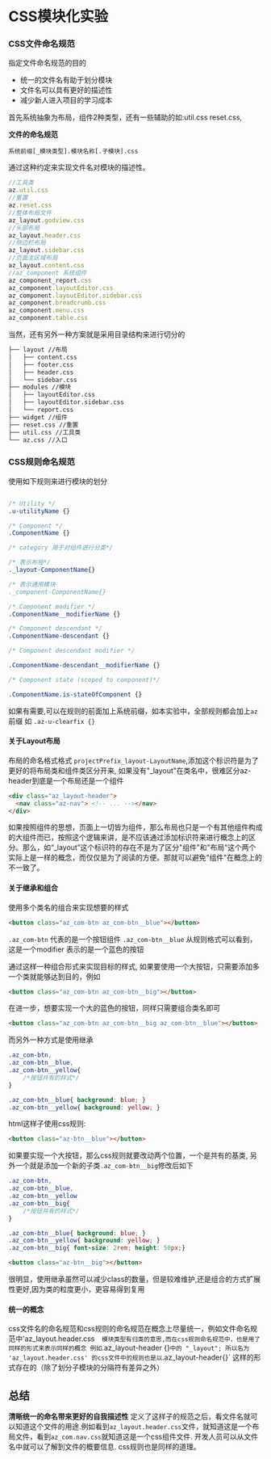 CSS模块化实验
=================

### CSS文件命名规范

指定文件命名规范的目的

- 统一的文件名有助于划分模块
- 文件名可以具有更好的描述性
- 减少新人进入项目的学习成本

首先系统抽象为布局，组件2种类型，还有一些辅助的如:util.css reset.css,

**文件的命名规范**

`系统前缀[_模块类型].模块名称[.子模块].css`

通过这种约定来实现文件名对模块的描述性。

```js
//工具类
az.util.css
//重置
az.reset.css
//整体布局文件
az_layout.godview.css
//头部布局
az_layout.header.css
//侧边栏布局
az_layout.sidebar.css
//页面主区域布局
az_layout.content.css
//az_component 系统组件
az_component_report.css
az_component.layoutEditor.css
az_component.layoutEditor.sidebar.css
az_component.breadcrumb.css
az_component.menu.css
az_component.table.css
```

当然，还有另外一种方案就是采用目录结构来进行切分的

```bash
├── layout //布局
│   ├── content.css
│   ├── footer.css
│   ├── header.css
│   └── sidebar.css
├── modules //模块
│   ├── layoutEditor.css
│   ├── layoutEditor.sidebar.css
│   └── report.css
├── widget //组件
├── reset.css //重置
├── util.css //工具类
└── az.css //入口
```

### CSS规则命名规范

使用如下规则来进行模块的划分

```css

/* Utility */
.u-utilityName {}

/* Component */
.ComponentName {}

/* category 用于对组件进行分类*/

/* 表示布局*/
._layout-ComponentName{}

/* 表示通用模块
._component-ComponentName{}

/* Component modifier */
.ComponentName__modifierName {}

/* Component descendant */
.ComponentName-descendant {}

/* Component descendant modifier */

.ComponentName-descendant__modifierName {}

/* Component state (scoped to component)*/

.ComponentName.is-stateOfComponent {}

```
如果有需要,可以在规则的前面加上系统前缀，如本实验中，全部规则都会加上`az`前缀 如 `.az-u-clearfix {}`

#### 关于Layout布局
布局的命名格式格式  `projectPrefix_layout-LayoutName`,添加这个标识符是为了更好的将布局类和组件类区分开来, 如果没有"_layout"在类名中，很难区分az-header到底是一个布局还是一个组件
```html
<div class="az_layout-header">
  <nav class="az-nav"> <!-- ... --></nav>
</div>
```
如果按照组件的思想，页面上一切皆为组件，那么布局也只是一个有其他组件构成的大组件而已，按照这个逻辑来讲，是不应该通过添加标识符来进行概念上的区分。那么，如“_layout”这个标识符的存在不是为了区分"组件"和"布局"这个两个实际上是一样的概念，而仅仅是为了阅读的方便。那就可以避免"组件"在概念上的不一致了。


#### 关于继承和组合

使用多个类名的组合来实现想要的样式

```html
<button class="az_com-btn az_com-btn__blue"></button>
```

`.az_com-btn` 代表的是一个按钮组件
`.az_com-btn__blue` 从规则格式可以看到，这是一个modifier 表示的是一个蓝色的按钮

通过这样一种组合形式来实现目标的样式, 如果要使用一个大按钮，只需要添加多一个类就能够达到目的，例如

```html
<button class="az_com-btn az_com-btn__big"></button>
```

在进一步，想要实现一个大的蓝色的按钮，同样只需要组合类名即可

```html
<button class="az_com-btn az_com-btn__big az_com-btn__blue"></button>
```

而另外一种方式是使用继承
```css
.az_com-btn,
.az_com-btn__blue,
.az_com-btn__yellow{
    /*按钮共有的样式*/
}

.az_com-btn__blue{ background: blue; }
.az_com-btn__yellow{ background: yellow; }
```
html这样子使用css规则:
```html
<button class="az-btn__blue"></button>
```

如果要实现一个大按钮，那么css规则就要改动两个位置，一个是共有的基类, 另外一个就是添加一个新的子类`.az_com-btn__big`修改后如下


```css
.az_com-btn,
.az_com-btn__blue,
.az_com-btn__yellow
.az_com-btn__big{
    /*按钮共有的样式*/
}

.az_com-btn__blue{ background: blue; }
.az_com-btn__yellow{ background: yellow; }
.az_com-btn__big{ font-size: 2rem; height: 50px;}
```
```html
<button class="az-btn__big"></button>
```


很明显，使用继承虽然可以减少class的数量，但是较难维护,还是组合的方式扩展性更好,因为类的粒度更小，更容易得到复用


#### 统一的概念

css文件名的命名规范和css规则的命名规范在概念上尽量统一，例如文件命名规范中'az_layout.header.css`  模块类型有归类的意思,而在css规则命名规范中，也是用了同样的形式来表示同样的概念 例如`.az_layout-header {}` 中的 "_layout"; 所以名为 'az_layout.header.css' 的css文件中的规则也是以 `.az_layout-header{}` 这样的形式存在的（除了划分子模块的分隔符有差异之外）


## 总结

**清晰统一的命名带来更好的自我描述性**
定义了这样子的规范之后，看文件名就可以知道这个文件的用途.例如看到`az_layout.header.css`文件，就知道这是一个布局文件，看到`az_com.nav.css`就知道这是一个css组件文件. 开发人员可以从文件名中就可以了解到文件的概要信息. css规则也是同样的道理。

